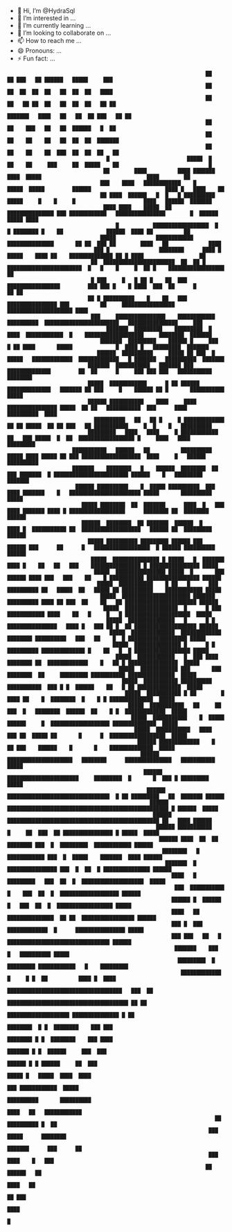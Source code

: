 - 👋 Hi, I’m @HydraSql
- 👀 I’m interested in ...
- 🌱 I’m currently learning ...
- 💞️ I’m looking to collaborate on ...
- 📫 How to reach me ...
- 😄 Pronouns: ...
- ⚡ Fun fact: ...

<!---
HydraSql/HydraSql is a ✨ special ✨ repository because its `README.md` (this file) appears on your GitHub profile.
You can click the Preview link to take a look at your changes.
--->
                                                                                                                                                                               
                                                                                                                                                                               
                                                                                                                                                                               
                                                                                                                                                                               
                                                                                                                                                                               
                                                                    ██   ██ ███   ██ ██████   █████     ███                                                                    
                                                                    ██   ██  ██  ██  ██   ██  ██  ██   ████                                                                    
                                                                    ██   ██   ██ ██  ██   ██  ██  ██   ██ ██                                                                   
                                                                    ███████   ████   ██   ██  ██ ███   ██ ██                                                                   
                                                                    ██   ██    ███   ██   ██  ██████   █  ██                                                                   
                                                                    ██   ██    ██    ██   ██  ██  ██  ███████                                                                  
                                                                    ██   ██    ██    ██  ███  ██  ██  ██   ██                                                                  
                                    █                         █████  █   ██    ██     ███     ██  █████    ██                             █                                    
                                   ██        ████          ████ ███████           ████  █████                                  ████        ██                                  
                                  ███    ████   ████████████    █      █████  █████         ██████                        ████ █   ████    ██                                  
                                  ██ ████  ██████   █  █   █ ██████████    █████     █    █     █                      ████   ██████  ███████                                  
                                   ████ ████    █████  ██   ███████████████ ███ ████████████   ████████████████        █  ██████   █████ ████                                  
                                       █           ██████████████████  █      █ ████████ █    ██              ██████  ████ ██          ██                                      
                                  █████             ████████████        ███████████████       ██ ██  ███ ██        ████   ██             ████                                  
                                ███ █                ████████      ████ █      █████    ████ ██    ██████████████ ██ █ ████                  ██                                
                               ██  ███████████████████████  ██  ██ █  ████████████████████████  █   █    █     █  ██ █    ██████████████████  ██                               
                               █ ███     █   █ ██ █    ██  ███    █████████████████         ███ ███ █    █ ████  ███  ██      █             ██ ██                              
                              ██ █ ██████████    █    ██   ███ ████████████████ ███          ██     █████████████████  █████████████████████ ████                              
                               ███     ████████████████    ████████████          ██████████  ████████████████████████   ████████████████     ███                               
                                    ███████  █████████    █████████  █   ████  ████████████  █    ███████████████████     ████████  ███████                                    
                                  ███████  █████████    ██████ █     ███    █ ██ ████       █████              █  ████ █   █████████  ███████                                  
                                 ██████  ██████████     █████ ██ ███  █  █████   █████████████  █████████████   █ ███████   ██████████  ███████                                
                              ███████  ███████████   ███████ ███      ██████████████         ██  ██      █     ███ ███ ███   ███████████  ████████                             
                              █████  ████████████      █ ██ ██████  ██████████████   ███████ ██ ███     █    ██████ ██ █       ███████████  █████                              
                              ██████ ███████████    ████     ████ ████████████████ █████  ██ ██   ███████████  ███      ████    ██████████  ████                               
                                ██████████   ██   ██ █     █ █████████████   ██ ██ █████  ██ ██ ███   ██ ███████████     █  █    █   ██████████                                
                              █████████   ████   ████     █ ████████████  ██   ███ █████  █  ██  ██████████████████ █     ████   ████    █████████                             
                         ███████████   ██████   ██          ██████████  █████ ████ █████ ██ ███ ███████████████████  ████     █   ██████    ██████████                         
                         ███████    ████████   █    ██████  ████████  ██     ███ ███████  █ ████████████████████████ ██████    █   █████████   ███████                         
                          ██████ ██████████    █  █████ ██████████  ███     ████ ███████    █   ███████████████████████ █████       ██████████  █████                          
                            █████ ████████  ██  ███████      ████  █   ███  ████ ███████ ████ █ ██████████████████      ████████ ██  ████████ ██████                           
                            ██████  ████████  ██ ███████  ██████  █       ████ █  ███████████ ██  ███████████████████   ██████ ██  █████████ ██████                            
                              █████ ██████████ █████████ ██████ ███     ██████ ███      ██      █   ██████████████████  █ ██████ ██████████ ██████                             
                               █████  ███████████████ █ █████   █  ███████  ████ █    ██   ██   ███    ████████████████ █ ████████████████ █████                               
                                █████  ████████████████ █████  █       ███ ██████ ████ ███   ███    ██    █ ███████████ █████████████████ ██████                               
                                 █████  ███████████    █ ██   █      ███ ██████████ ██   █████  ██   █████ ██ ██████████    ████████████ █████                                 
                                  █████  ██████████████████████ ███████   ██████████ ████ ██ ███  ██    ██   ██ ███████████████████████ ██████                                 
                                   █████  █████████████████  █      █ ███ ████████████ ████    ██   █     █   █ █████████████████████  █████                                   
                                    █████  ███████████████   █      █ █ ████████████████   ████ █   ███ ██ █  ██ ████████████████████ ██████                                   
                                     █████  ██████████████  █████████████ ████████ ██████████   ███   ██    █  █ ███████████████████ █████                                     
                                      █████  ███████████████ █      █ █ ██████████ ██████████████ █    ██   █  █ ██████████████████ █████                                      
                                       █████  ████████████   █  ███ ████  ████████ ██  █████████████    █   ██ █ ████████████████  █████                                       
                                        █████  ████████████ ███       ███ ████████  ██     █████████ ███████████ ███████████████  █████                                        
                                         █████  ███████████ ██████████ ███████████  ███ █ █  ██████    ██   █ ██ ██████████████  █████                                         
                                          █████  ███████████ █ ██        █     ████ ██    █  ████████  █    █ █ ██████████████  █████                                          
                                           █████  ███████████   ██     ██ ███  █   ████████  ██████  ██    █ █  █████████████  █████                                           
                                            █████  ███████████    █  █████  ██████     █  ███████████████████ ██████████████  █████                                            
                                             █████  ███████████   ████  ███ ██  █████ ██       █      █  ██████████████████  █████                                             
                                              ██████ █████████████    █    ██ ███    ██████    █       █    ██████████████  █████                                              
                                               ██████ █████████████████████   ████████      ███████████████   ███████████  █████                                               
                                                ██████ ███████████████████████     █████████  █       █  ███ █ █████████  █████                                                
                                                 ██████ █████████████████████████████████  █ ██ █████████   ██  ███████ ██████                                                 
                                                  ██████ ████████████████████████████████████████████████████ █ ██████  █████                                                  
                                                   ██████ █████████████████████████████████████████████████ ██   ████ ██████                                                   
                                                    ██████ ███████████    █     ██  ███  ██ ████████████████ █ █████  █████                                                    
                                                     ██████ ████  ██  ██   ████████ ███  █  █████████  ████████████ ██████                                                     
                                                      ████████   █     ████████████ ███  █  █████    ███████  ████ ██████                                                      
                                                       ███████  █  ████████████████ ███  █  ██  █ ███████████████ ██████                                                       
                                                         ████   █   █████████   ███  ██  █  ████████████████████  █████                                                        
                                                          ███  ███████████ █    ███  ██  █  ███████████████████ ██████                                                         
                                                         ██████ █  ██████   █   ███  ██  █  ██████████████████ █████                                                           
                                                         ████   ██  ███████████████  ██ ██  █████████████████ ██████                                                           
                                                         ███ █  ███   █████████████  █      ████████████████ █████                                                             
                                                         ███ ███   ██   █ █████████████████████████████████ ██████                                                             
                                                          ███████    ███                    █   ██████████ █████                                                               
                                                           █████████  █  █████████ ████████████   █    █████████                                                               
                                                            █████████████  █     █ █  ██          ████ █  ████                                                                 
                                                              █████████████████████████████████████   ███  ██                                                                  
                                                                 ███████████████████████████████████████ ██ ██                                                                 
                                                                      ████████████████████ ███████████████ █ ██                                                                
                                                                            ████████  █ █  ████████    ███ ███                                                                 
                                                                             ████████ █ █  ████████    ███ ████                                                                
                                                                              ███████ █ █  ██████     ███  ███                                                                 
                                                                               ██████ █ █ ██████     ██  ███                                                                   
                                                                                █████ █   █████  ████  ████                                                                    
                                                                                  ███ ████████████  █████                                                                      
                                                                           ██████████       ██████████                                                                         
                                                                        ████   ██   ████████████                                                                               
                                                                       ██   ██████████ █  ██                                                                                   
                                                                     ███ █████      ████████                                                                                   
                                                                     ███████      ███      ██                                                                                  
                                                                     ███        ████    █   ███                                                                                
                                                                    ██            ██████   ██                                                                                  
                                                                                   ████   ██                                                                                   
                                                                                     ██ ███                                                                                    
                                                                                      ████                                                                                     
                                                                                       █                                                                                       
                                                                                                                                                                               
                                                                                                                                                                               
                                                                                                                                                                               
                                                                                                                                                                               
